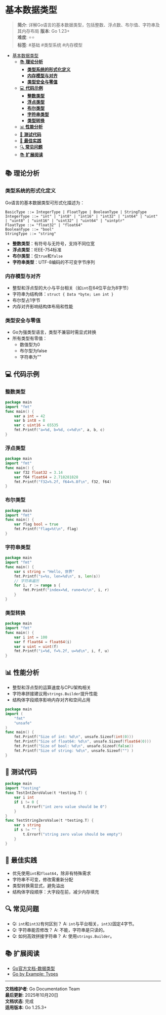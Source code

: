﻿# 基本数据类型

> **简介**: 详解Go语言的基本数据类型，包括整数、浮点数、布尔值、字符串及其内存布局
> **版本**: Go 1.23+  
> **难度**: ⭐⭐  
> **标签**: #基础 #类型系统 #内存模型

<!-- TOC START -->
- [基本数据类型](#基本数据类型)
  - [📚 **理论分析**](#-理论分析)
    - [**类型系统的形式化定义**](#类型系统的形式化定义)
    - [**内存模型与对齐**](#内存模型与对齐)
    - [**类型安全与零值**](#类型安全与零值)
  - [💻 **代码示例**](#-代码示例)
    - [**整数类型**](#整数类型)
    - [**浮点类型**](#浮点类型)
    - [**布尔类型**](#布尔类型)
    - [**字符串类型**](#字符串类型)
    - [**类型转换**](#类型转换)
  - [📊 **性能分析**](#-性能分析)
  - [🧪 **测试代码**](#-测试代码)
  - [🎯 **最佳实践**](#-最佳实践)
  - [🔍 **常见问题**](#-常见问题)
  - [📚 **扩展阅读**](#-扩展阅读)
<!-- TOC END -->

## 📚 **理论分析**

### **类型系统的形式化定义**

Go语言的基本数据类型可形式化描述为：

```text
BasicType ::= IntegerType | FloatType | BooleanType | StringType
IntegerType ::= "int" | "int8" | "int16" | "int32" | "int64" | "uint" | "uint8" | "uint16" | "uint32" | "uint64" | "uintptr"
FloatType ::= "float32" | "float64"
BooleanType ::= "bool"
StringType ::= "string"
```

- **整数类型**：有符号与无符号，支持不同位宽
- **浮点类型**：IEEE-754标准
- **布尔类型**：仅`true`和`false`
- **字符串类型**：UTF-8编码的不可变字节序列

### **内存模型与对齐**

- 整型和浮点型的大小与平台相关（如`int`在64位平台为8字节）
- 字符串为结构体：`struct { Data *byte; Len int }`
- 布尔型占1字节
- 内存对齐影响结构体布局和性能

### **类型安全与零值**

- Go为强类型语言，类型不兼容时需显式转换
- 所有类型有零值：
  - 数值型为0
  - 布尔型为false
  - 字符串为""

## 💻 **代码示例**

### **整数类型**

```go
package main
import "fmt"
func main() {
    var a int = 42
    var b int8 = 8
    var c uint16 = 65535
    fmt.Printf("a=%d, b=%d, c=%d\n", a, b, c)
}
```

### **浮点类型**

```go
package main
import "fmt"
func main() {
    var f32 float32 = 3.14
    var f64 float64 = 2.718281828
    fmt.Printf("f32=%.2f, f64=%.8f\n", f32, f64)
}
```

### **布尔类型**

```go
package main
import "fmt"
func main() {
    var flag bool = true
    fmt.Printf("flag=%t\n", flag)
}
```

### **字符串类型**

```go
package main
import "fmt"
func main() {
    var s string = "Hello, 世界"
    fmt.Printf("s=%s, len=%d\n", s, len(s))
    // 字符串遍历
    for i, r := range s {
        fmt.Printf("index=%d, rune=%c\n", i, r)
    }
}
```

### **类型转换**

```go
package main
import "fmt"
func main() {
    var i int = 100
    var f float64 = float64(i)
    var u uint = uint(f)
    fmt.Printf("i=%d, f=%.2f, u=%d\n", i, f, u)
}
```

## 📊 **性能分析**

- 整型和浮点型的运算速度与CPU架构相关
- 字符串拼接建议用`strings.Builder`提升性能
- 结构体字段顺序影响内存对齐和空间占用

```go
package main
import (
    "fmt"
    "unsafe"
)
func main() {
    fmt.Printf("Size of int: %d\n", unsafe.Sizeof(int(0)))
    fmt.Printf("Size of float64: %d\n", unsafe.Sizeof(float64(0)))
    fmt.Printf("Size of bool: %d\n", unsafe.Sizeof(false))
    fmt.Printf("Size of string: %d\n", unsafe.Sizeof("") )
}
```

## 🧪 **测试代码**

```go
package main
import "testing"
func TestIntZeroValue(t *testing.T) {
    var i int
    if i != 0 {
        t.Errorf("int zero value should be 0")
    }
}
func TestStringZeroValue(t *testing.T) {
    var s string
    if s != "" {
        t.Errorf("string zero value should be empty")
    }
}
```

## 🎯 **最佳实践**

- 优先使用`int`和`float64`，除非有特殊需求
- 字符串不可变，修改需重新分配
- 类型转换需显式，避免溢出
- 结构体字段顺序：大字段在前，减少内存填充

## 🔍 **常见问题**

- Q: `int`和`int32`有何区别？
  A: `int`与平台相关，`int32`固定4字节。
- Q: 字符串能否修改？
  A: 不能，字符串是只读的。
- Q: 如何高效拼接字符串？
  A: 使用`strings.Builder`。

## 📚 **扩展阅读**

- [Go官方文档-数据类型](https://golang.org/ref/spec#Types)
- [Go by Example: Types](https://gobyexample.com/types)

---

**文档维护者**: Go Documentation Team  
**最后更新**: 2025年10月20日  
**文档状态**: 完成  
**适用版本**: Go 1.25.3+
